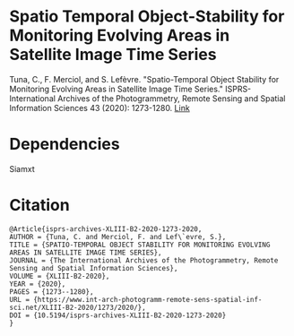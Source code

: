 # Spatio Temporal Object-Stability for Monitoring Evolving Areas in Satellite Image Time Series

Tuna, C., F. Merciol, and S. Lefèvre. "Spatio-Temporal Object Stability for Monitoring Evolving Areas in Satellite Image Time Series." ISPRS-International Archives of the Photogrammetry, Remote Sensing and Spatial Information Sciences 43 (2020): 1273-1280. [Link](https://www.int-arch-photogramm-remote-sens-spatial-inf-sci.net/XLIII-B2-2020/1273/2020/isprs-archives-XLIII-B2-2020-1273-2020-metrics.html)

# Dependencies
 Siamxt

# Citation

```
@Article{isprs-archives-XLIII-B2-2020-1273-2020,
AUTHOR = {Tuna, C. and Merciol, F. and Lef\`evre, S.},
TITLE = {SPATIO-TEMPORAL OBJECT STABILITY FOR MONITORING EVOLVING AREAS IN SATELLITE IMAGE TIME SERIES},
JOURNAL = {The International Archives of the Photogrammetry, Remote Sensing and Spatial Information Sciences},
VOLUME = {XLIII-B2-2020},
YEAR = {2020},
PAGES = {1273--1280},
URL = {https://www.int-arch-photogramm-remote-sens-spatial-inf-sci.net/XLIII-B2-2020/1273/2020/},
DOI = {10.5194/isprs-archives-XLIII-B2-2020-1273-2020}
}
```